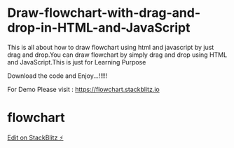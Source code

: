 # Draw-flowchart-with-drag-and-drop-in-HTML-and-JavaScript
This is all about how to draw flowchart using html and javascript by just drag and drop.You can draw flowchart by simply drag and drop using HTML and JavaScript.This is just for Learning Purpose

Download the code and Enjoy...!!!!!

For Demo Please visit : https://flowchart.stackblitz.io



# flowchart

[Edit on StackBlitz ⚡️](https://stackblitz.com/edit/flowchart)
